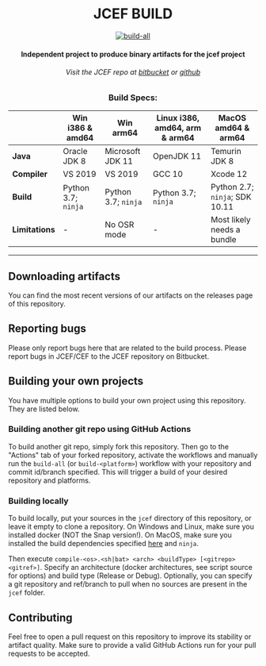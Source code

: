 <div id="title" align="center">
<h1>JCEF BUILD</h1>
<a href="../../releases/"><img alt="build-all" src="../../actions/workflows/build-all.yml/badge.svg"></img></a>

<h4>Independent project to produce binary artifacts for the jcef project</h4>
<h6>Visit the JCEF repo at <a href="https://bitbucket.org/chromiumembedded/java-cef/src/master/">bitbucket</a> or <a href="https://github.com/chromiumembedded/java-cef">github</a> </h6>

### Build Specs:

|               |Win i386 & amd64   |Win arm64          |Linux i386, amd64, arm & arm64|MacOS amd64 & arm64           |
|---------------|-------------------|-------------------|------------------------------|------------------------------|
|**Java**       |Oracle JDK 8       |Microsoft JDK 11   |OpenJDK 11                    |Temurin JDK 8                 |
|**Compiler**   |VS 2019            |VS 2019            |GCC 10                        |Xcode 12                      |
|**Build**      |Python 3.7; `ninja`|Python 3.7; `ninja`|Python 3.7; `ninja`           |Python 2.7; `ninja`; SDK 10.11|
|**Limitations**|-                  |No OSR mode        |-                             |Most likely needs a bundle    |

</div>

---

## Downloading artifacts
You can find the most recent versions of our artifacts on the releases page of this repository.

## Reporting bugs
Please only report bugs here that are related to the build process.
Please report bugs in JCEF/CEF to the JCEF repository on Bitbucket.

## Building your own projects
You have multiple options to build your own project using this repository. They are listed below.

### Building another git repo using GitHub Actions
To build another git repo, simply fork this repository. Then go to the "Actions" tab of your forked repository,
activate the workflows and manually run the `build-all` (or `build-<platform>`) workflow with your repository and commit id/branch specified.
This will trigger a build of your desired repository and platforms.

### Building locally
To build locally, put your sources in the `jcef` directory of this repository, or leave it empty to clone a repository.
On Windows and Linux, make sure you installed docker (NOT the Snap version!).
On MacOS, make sure you installed the build dependencies specified
[here](https://bitbucket.org/chromiumembedded/java-cef/wiki/BranchesAndBuilding) and `ninja`.

Then execute `compile-<os>.<sh|bat> <arch> <buildType> [<gitrepo> <gitref>]`.
Specify an architecture (docker architectures, see script source for options) and build type (Release or Debug).
Optionally, you can specify a git repository and ref/branch to pull when no sources are present in the `jcef` folder.

## Contributing
Feel free to open a pull request on this repository to improve its stability or artifact quality. Make sure to provide a valid GitHub Actions run for your pull requests to be accepted.
